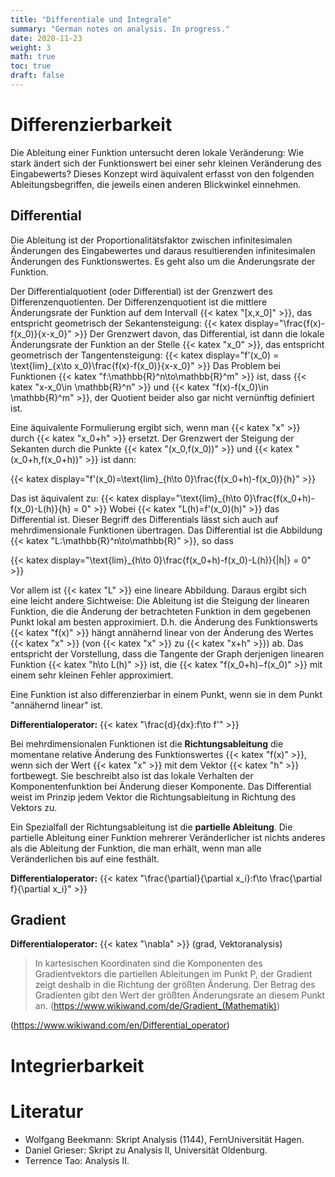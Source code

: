 ```yaml
---
title: "Differentiale und Integrale"
summary: "German notes on analysis. In progress."
date: 2020-11-23
weight: 3
math: true
toc: true
draft: false
---
```


# Differenzierbarkeit

Die Ableitung einer Funktion untersucht deren lokale Veränderung: Wie stark ändert sich der Funktionswert bei einer sehr kleinen Veränderung des Eingabewerts?
Dieses Konzept wird äquivalent erfasst von den folgenden Ableitungsbegriffen, die jeweils einen anderen Blickwinkel einnehmen.

## Differential

Die Ableitung ist der Proportionalitätsfaktor zwischen infinitesimalen Änderungen des Eingabewertes und daraus resultierenden infinitesimalen Änderungen des Funktionswertes. Es geht also um die Änderungsrate der Funktion.

Der Differentialquotient (oder Differential) ist der Grenzwert des Differenzenquotienten. Der Differenzenquotient ist die mittlere Änderungsrate der Funktion auf dem Intervall {{< katex "[x,x_0]" >}}, das entspricht geometrisch der Sekantensteigung:
{{< katex display="\frac{f(x)-f(x_0)}{x-x_0}" >}}
Der Grenzwert davon, das Differential, ist dann die lokale Änderungsrate der Funktion an der Stelle {{< katex "x_0" >}}, das entspricht geometrisch der Tangentensteigung:
{{< katex display="f'(x_0) = \text{lim}_{x\to x_0}\frac{f(x)-f(x_0)}{x-x_0}" >}}
Das Problem bei Funktionen {{< katex "f:\mathbb{R}^n\to\mathbb{R}^m" >}} ist, dass {{< katex "x-x_0\in \mathbb{R}^n" >}} und {{< katex "f(x)-f(x_0)\in \mathbb{R}^m" >}}, der Quotient beider also gar nicht vernünftig definiert ist.

Eine äquivalente Formulierung ergibt sich, wenn man {{< katex "x" >}} durch {{< katex "x_0+h" >}} ersetzt. Der Grenzwert der Steigung der Sekanten durch die Punkte {{< katex "(x_0,f(x_0))" >}} und {{< katex "(x_0+h,f(x_0+h))" >}} ist dann:

{{< katex display="f'(x_0)=\text{lim}_{h\to 0}\frac{f(x_0+h)-f(x_0)}{h}" >}}

Das ist äquivalent zu:
{{< katex display="\text{lim}_{h\to 0}\frac{f(x_0+h)-f(x_0)-L(h)}{h} = 0" >}}
Wobei {{< katex "L(h)=f'(x_0)(h)" >}} das Differential ist.
Dieser Begriff des Differentials lässt sich auch auf mehrdimensionale Funktionen übertragen. Das Differential ist die Abbildung {{< katex "L:\mathbb{R}^n\to\mathbb{R}" >}}, so dass

{{< katex display="\text{lim}_{h\to 0}\frac{f(x_0+h)-f(x_0)-L(h)}{\|h\|} = 0" >}}

Vor allem ist {{< katex "L" >}} eine lineare Abbildung. Daraus ergibt sich eine leicht andere Sichtweise:
Die Ableitung ist die Steigung der linearen Funktion, die die Änderung der betrachteten Funktion in dem gegebenen Punkt lokal am besten approximiert. D.h. die Änderung des Funktionswerts {{< katex "f(x)" >}} hängt annähernd linear von der Änderung des Wertes {{< katex "x" >}} (von {{< katex "x" >}} zu {{< katex "x+h" >}}) ab. Das entspricht der Vorstellung, dass die Tangente der Graph derjenigen linearen Funktion {{< katex "h\to L(h)" >}} ist, die {{< katex "f(x_0+h)−f(x_0)" >}} mit einem sehr kleinen Fehler approximiert.

Eine Funktion ist also differenzierbar in einem Punkt, wenn sie in dem Punkt "annähernd linear" ist.

**Differentialoperator:** {{< katex "\frac{d}{dx}:f\to f'" >}}

Bei mehrdimensionalen Funktionen ist die **Richtungsableitung** die momentane relative Änderung des Funktionswertes {{< katex "f(x)" >}}, wenn sich der Wert {{< katex "x" >}} mit dem Vektor {{< katex "h" >}} fortbewegt. Sie beschreibt also ist das lokale Verhalten der Komponentenfunktion bei Änderung dieser Komponente. Das Differential weist im Prinzip jedem Vektor die Richtungsableitung in Richtung des Vektors zu.

Ein Spezialfall der Richtungsableitung ist die **partielle Ableitung**. Die partielle Ableitung einer Funktion mehrerer Veränderlicher ist nichts anderes als die Ableitung der Funktion, die man erhält, wenn man alle Veränderlichen bis auf eine festhält.

**Differentialoperator:** {{< katex "\frac{\partial}{\partial x_i}:f\to \frac{\partial f}{\partial x_i}" >}}

## Gradient

**Differentialoperator:** {{< katex "\nabla" >}} (grad, Vektoranalysis)

> In kartesischen Koordinaten sind die Komponenten des Gradientvektors die partiellen Ableitungen im Punkt P, der Gradient zeigt deshalb in die Richtung der größten Änderung. Der Betrag des Gradienten gibt den Wert der größten Änderungsrate an diesem Punkt an.
(https://www.wikiwand.com/de/Gradient_(Mathematik))

(https://www.wikiwand.com/en/Differential_operator)

# Integrierbarkeit

# Literatur

* Wolfgang Beekmann: Skript Analysis (1144), FernUniversität Hagen.
* Daniel Grieser: Skript zu Analysis II, Universität Oldenburg.
* Terrence Tao: Analysis II.
